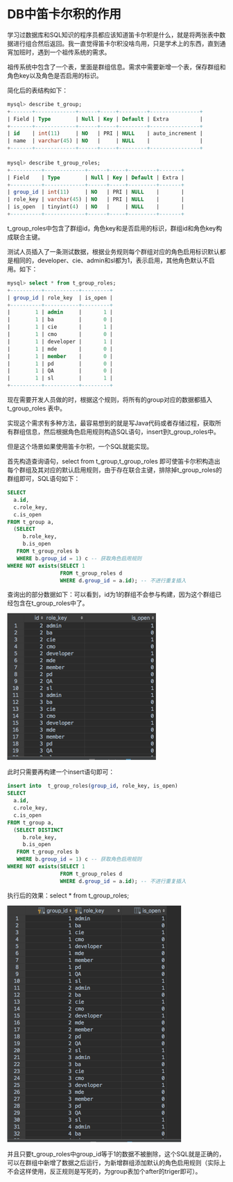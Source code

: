 # DB中笛卡尔积的作用

学习过数据库和SQL知识的程序员都应该知道笛卡尔积是什么，就是将两张表中数据进行组合然后返回。我一直觉得笛卡尔积没啥鸟用，只是学术上的东西，直到通宵加班时，遇到一个祖传系统的需求。

祖传系统中包含了一个表，里面是群组信息。需求中需要新增一个表，保存群组和角色key以及角色是否启用的标识。

简化后的表结构如下：

```SQL
mysql> describe t_group;
+-------+-------------+------+-----+---------+----------------+
| Field | Type        | Null | Key | Default | Extra          |
+-------+-------------+------+-----+---------+----------------+
| id    | int(11)     | NO   | PRI | NULL    | auto_increment |
| name  | varchar(45) | NO   |     | NULL    |                |
+-------+-------------+------+-----+---------+----------------+

mysql> describe t_group_roles;
+----------+-------------+------+-----+---------+-------+
| Field    | Type        | Null | Key | Default | Extra |
+----------+-------------+------+-----+---------+-------+
| group_id | int(11)     | NO   | PRI | NULL    |       |
| role_key | varchar(45) | NO   | PRI | NULL    |       |
| is_open  | tinyint(4)  | NO   |     | NULL    |       |
+----------+-------------+------+-----+---------+-------+
```

t\_group\_roles中包含了群组id，角色key和是否启用的标识，群组id和角色key构成联合主键。

测试人员插入了一条测试数据，根据业务规则每个群组对应的角色启用标识默认都是相同的，developer、cie、admin和sl都为1，表示启用，其他角色默认不启用。如下：

```SQL
mysql> select * from t_group_roles;
+----------+-----------+---------+
| group_id | role_key  | is_open |
+----------+-----------+---------+
|        1 | admin     |       1 |
|        1 | ba        |       0 |
|        1 | cie       |       1 |
|        1 | cmo       |       0 |
|        1 | developer |       1 |
|        1 | mde       |       0 |
|        1 | member    |       0 |
|        1 | pd        |       0 |
|        1 | QA        |       0 |
|        1 | sl        |       1 |
+----------+-----------+---------+
```

现在需要开发人员做的时，根据这个规则，将所有的group对应的数据都插入t\_group\_roles 表中。

实现这个需求有多种方法，最容易想到的就是写Java代码或者存储过程，获取所有群组信息，然后根据角色启用规则构造SQL语句，insert到t\_group\_roles中。

但是这个场景如果使用笛卡尔积，一个SQL就能实现。

首先构造查询语句，select from t\_group,t\_group\_roles 即可使笛卡尔积构造出每个群组及其对应的默认启用规则，由于存在联合主键，排除掉t\_group\_roles的群组即可，SQL语句如下：

```SQL
SELECT
  a.id,
  c.role_key,
  c.is_open
FROM t_group a,
  (SELECT
     b.role_key,
     b.is_open
   FROM t_group_roles b
   WHERE b.group_id = 1) c -- 获取角色启用规则
WHERE NOT exists(SELECT 1
                 FROM t_group_roles d
                 WHERE d.group_id = a.id); -- 不进行重复插入
```

查询出的部分数据如下：可以看到，id为1的群组不会参与构建，因为这个群组已经包含在t\_group\_roles中了。

![](/assets/select-g-r-is.png)

此时只需要再构建一个insert语句即可：

```SQL
insert into  t_group_roles(group_id, role_key, is_open)
SELECT
  a.id,
  c.role_key,
  c.is_open
FROM t_group a,
  (SELECT DISTINCT
     b.role_key,
     b.is_open
   FROM t_group_roles b
   WHERE b.group_id = 1) c -- 获取角色启用规则
WHERE NOT exists(SELECT 1
                 FROM t_group_roles d
                 WHERE d.group_id = a.id); -- 不进行重复插入
```

执行后的效果：select \* from t\_group\_roles;

![](/assets/select-g-r-isopen-afterinsert.png)

并且只要t\_group\_roles中group\_id等于1的数据不被删除，这个SQL就是正确的，可以在群组中新增了数据之后运行，为新增群组添加默认的角色启用规则（实际上不会这样使用，反正规则是写死的，为group表加个after的triger即可）。

